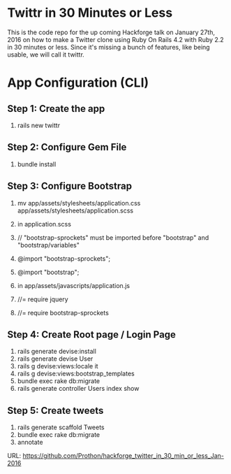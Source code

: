 # Twittr in 30 Minutes or Less
This is the code repo for the up coming Hackforge talk on January 27th, 2016 on how to make a Twitter clone using Ruby On Rails 4.2 with Ruby 2.2 in 30 minutes or less.
Since it's missing a bunch of features, like being usable, we will call it twittr. 

App Configuration (CLI)
======================

Step 1: Create the app
----------------------

1. rails new twittr

Step 2: Configure Gem File
---------------------------

1. bundle install

Step 3: Configure Bootstrap
---------------------------

1. mv app/assets/stylesheets/application.css app/assets/stylesheets/application.scss
2. in application.scss
 1. // "bootstrap-sprockets" must be imported before "bootstrap" and "bootstrap/variables"
 2. @import "bootstrap-sprockets";
 3. @import "bootstrap";

1. in app/assets/javascripts/application.js
 1. //= require jquery
 2. //= require bootstrap-sprockets


Step 4: Create Root page / Login Page
-------------------------------------
1. rails generate devise:install
2. rails generate devise User
3. rails g devise:views:locale it
4. rails g devise:views:bootstrap_templates
5. bundle exec rake db:migrate
6. rails generate controller Users index show

Step 5: Create tweets
---------------------
1. rails generate scaffold Tweets
2. bundle exec rake db:migrate
3. annotate


URL: https://github.com/Prothon/hackforge_twitter_in_30_min_or_less_Jan-2016